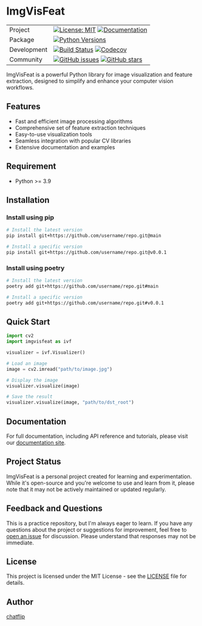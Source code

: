 # ImgVisFeat

| | |
| -- | -- |
| Project | [![License: MIT](https://img.shields.io/badge/License-MIT-yellow.svg)](https://opensource.org/licenses/MIT) [![Documentation](https://img.shields.io/badge/docs-latest-blue.svg)](https://chatflip.github.io/ImgVisFeat/) |
| Package | [![Python Versions](https://img.shields.io/badge/python-3.9%2C%203.10%2C%203.11%2C%203.12-blue)](https://python.org) |
| Development | [![Build Status](https://github.com/chatflip/ImgVisFeat/actions/workflows/lints_tests.yml/badge.svg)](https://github.com/chatflip/ImgVisFeat/actions) [![Codecov](https://codecov.io/gh/chatflip/ImgVisFeat/branch/main/graph/badge.svg)](https://codecov.io/gh/chatflip/ImgVisFeat) |
| Community |[![GitHub issues](https://img.shields.io/github/issues/chatflip/ImgVisFeat.svg)](https://github.com/chatflip/ImgVisFeat/issues) [![GitHub stars](https://img.shields.io/github/stars/chatflip/ImgVisFeat.svg)](https://github.com/chatflip/ImgVisFeat/stargazers)|

ImgVisFeat is a powerful Python library for image visualization and feature extraction, designed to simplify and enhance your computer vision workflows.

## Features

- Fast and efficient image processing algorithms
- Comprehensive set of feature extraction techniques
- Easy-to-use visualization tools
- Seamless integration with popular CV libraries
- Extensive documentation and examples

## Requirement

- Python >= 3.9

## Installation

### Install using pip

```bash
# Install the latest version
pip install git+https://github.com/username/repo.git@main

# Install a specific version
pip install git+https://github.com/username/repo.git@v0.0.1
```

### Install using poetry

```bash
# Install the latest version
poetry add git+https://github.com/username/repo.git#main

# Install a specific version
poetry add git+https://github.com/username/repo.git#v0.0.1
```

## Quick Start

```python
import cv2
import imgvisfeat as ivf

visualizer = ivf.Visualizer()

# Load an image
image = cv2.imread("path/to/image.jpg")

# Display the image
visualizer.visualize(image)

# Save the result
visualizer.visualize(image, "path/to/dst_root")

```

## Documentation

For full documentation, including API reference and tutorials, please visit our [documentation site](https://chatflip.github.io/ImgVisFeat/).

## Project Status

ImgVisFeat is a personal project created for learning and experimentation. While it's open-source and you're welcome to use and learn from it, please note that it may not be actively maintained or updated regularly.

## Feedback and Questions

This is a practice repository, but I'm always eager to learn. If you have any questions about the project or suggestions for improvement, feel free to [open an issue](https://github.com/chatflip/ImgVisFeat/issues) for discussion. Please understand that responses may not be immediate.

## License

This project is licensed under the MIT License - see the [LICENSE](LICENSE) file for details.

## Author

[chatflip](https://github.com/chatflip)
